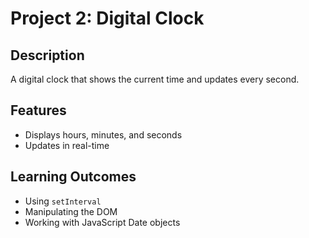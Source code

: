 # Project 2: Digital Clock

## Description
A digital clock that shows the current time and updates every second.

## Features
- Displays hours, minutes, and seconds
- Updates in real-time

## Learning Outcomes
- Using `setInterval`
- Manipulating the DOM
- Working with JavaScript Date objects
